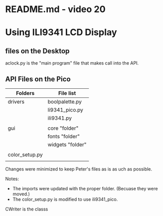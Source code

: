 # README.md - video 20

# Using ILI9341 LCD Display

## files on the Desktop

aclock.py is the "main program" file that makes call into the API.

## API Files on the Pico
	
| Folders | File list |
|---------|-----------|
| drivers | boolpalette.py |
|         | li9341_pico.py |
|         | ili9341.py      |
|         |                  | 
| gui     | core "folder"    |
|         | fonts "folder"   |
|         | widgets "folder" |
|         |                 |
| color_setup.py |          |
|           |              |


Changes were minimized to keep Peter's files as is as uch as possible.

Notes:
- The imports were updated with the proper folder. (Becuase they were moved.)
- The color_setup.py is modified to use ili9341_pico.

CWriter is the classs